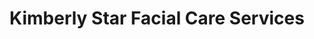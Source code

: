 ---
title: "Kimberly Star Facial Care Services"
url: /bacoor/kimberly-star-facial-care-services/
shop: Kosmetik
---